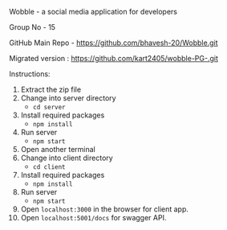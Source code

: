 Wobble - a social media application for developers

Group No - 15

GitHub Main Repo - https://github.com/bhavesh-20/Wobble.git

Migrated version : https://github.com/kart2405/wobble-PG-.git


Instructions:

1. Extract the zip file
2. Change into server directory
   - `cd server`
3. Install required packages
   - `npm install`
4. Run server
   - `npm start`
5. Open another terminal
6. Change into client directory
   - `cd client`
7. Install required packages
   - `npm install`
8. Run server
   - `npm start`
9. Open `localhost:3000` in the browser for client app.
10. Open `localhost:5001/docs` for swagger API.

